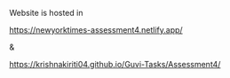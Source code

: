 Website is hosted in 

https://newyorktimes-assessment4.netlify.app/

&

https://krishnakiriti04.github.io/Guvi-Tasks/Assessment4/

